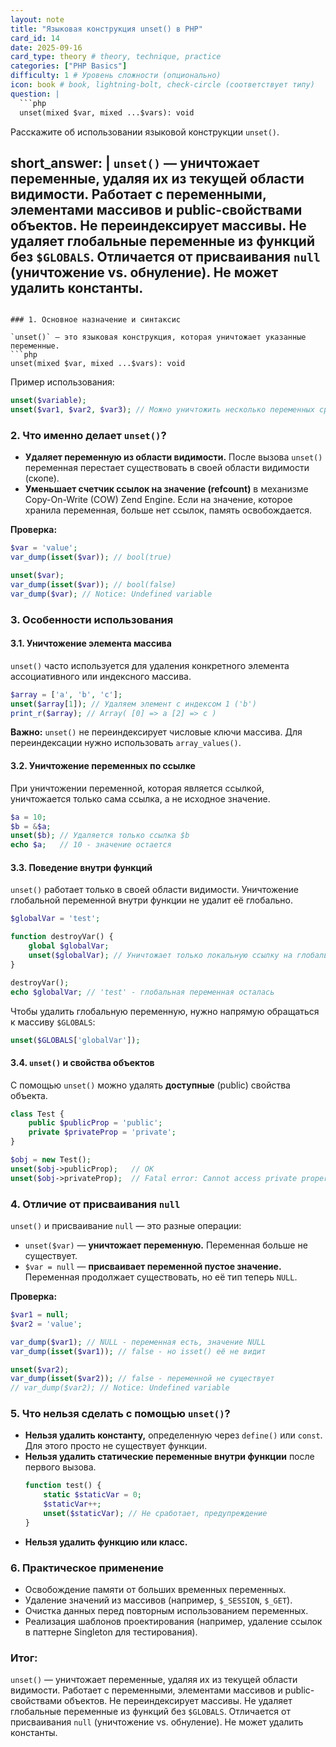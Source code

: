 ```yaml
---
layout: note
title: "Языковая конструкция unset() в PHP"
card_id: 14
date: 2025-09-16
card_type: theory # theory, technique, practice
categories: ["PHP Basics"]
difficulty: 1 # Уровень сложности (опционально)
icon: book # book, lightning-bolt, check-circle (соответствует типу)
question: |
  ```php
  unset(mixed $var, mixed ...$vars): void
  ```
  Расскажите об использовании языковой конструкции `unset()`.

short_answer: |
  `unset()` — уничтожает переменные, удаляя их из текущей области видимости. Работает с переменными, элементами массивов и public-свойствами объектов. Не переиндексирует массивы. Не удаляет глобальные переменные из функций без `$GLOBALS`. Отличается от присваивания `null` (уничтожение vs. обнуление). Не может удалить константы.
---
```

### 1. Основное назначение и синтаксис

`unset()` — это языковая конструкция, которая уничтожает указанные переменные.
```php
unset(mixed $var, mixed ...$vars): void
```
Пример использования:
```php
unset($variable);
unset($var1, $var2, $var3); // Можно уничтожить несколько переменных сразу
```

### 2. Что именно делает `unset()`?

*   **Удаляет переменную из области видимости.** После вызова `unset()` переменная перестает существовать в своей области видимости (скопе).
*   **Уменьшает счетчик ссылок на значение (refcount)** в механизме Copy-On-Write (COW) Zend Engine. Если на значение, которое хранила переменная, больше нет ссылок, память освобождается.

**Проверка:**
```php
$var = 'value';
var_dump(isset($var)); // bool(true)

unset($var);
var_dump(isset($var)); // bool(false)
var_dump($var); // Notice: Undefined variable
```

### 3. Особенности использования

#### 3.1. Уничтожение элемента массива
`unset()` часто используется для удаления конкретного элемента ассоциативного или индексного массива.
```php
$array = ['a', 'b', 'c'];
unset($array[1]); // Удаляем элемент с индексом 1 ('b')
print_r($array); // Array( [0] => a [2] => c )
```
**Важно:** `unset()` не переиндексирует числовые ключи массива. Для переиндексации нужно использовать `array_values()`.

#### 3.2. Уничтожение переменных по ссылке
При уничтожении переменной, которая является ссылкой, уничтожается только сама ссылка, а не исходное значение.
```php
$a = 10;
$b = &$a;
unset($b); // Удаляется только ссылка $b
echo $a;   // 10 - значение остается
```

#### 3.3. Поведение внутри функций
`unset()` работает только в своей области видимости. Уничтожение глобальной переменной внутри функции не удалит её глобально.
```php
$globalVar = 'test';

function destroyVar() {
    global $globalVar;
    unset($globalVar); // Уничтожает только локальную ссылку на глобальную переменную
}

destroyVar();
echo $globalVar; // 'test' - глобальная переменная осталась
```
Чтобы удалить глобальную переменную, нужно напрямую обращаться к массиву `$GLOBALS`:
```php
unset($GLOBALS['globalVar']);
```

#### 3.4. `unset()` и свойства объектов
С помощью `unset()` можно удалять **доступные** (public) свойства объекта.
```php
class Test {
    public $publicProp = 'public';
    private $privateProp = 'private';
}

$obj = new Test();
unset($obj->publicProp);   // OK
unset($obj->privateProp);  // Fatal error: Cannot access private property
```

### 4. Отличие от присваивания `null`

`unset()` и присваивание `null` — это разные операции:
*   `unset($var)` — **уничтожает переменную.** Переменная больше не существует.
*   `$var = null` — **присваивает переменной пустое значение.** Переменная продолжает существовать, но её тип теперь `NULL`.

**Проверка:**
```php
$var1 = null;
$var2 = 'value';

var_dump($var1); // NULL - переменная есть, значение NULL
var_dump(isset($var1)); // false - но isset() её не видит

unset($var2);
var_dump(isset($var2)); // false - переменной не существует
// var_dump($var2); // Notice: Undefined variable
```

### 5. Что нельзя сделать с помощью `unset()`?

*   **Нельзя удалить константу,** определенную через `define()` или `const`. Для этого просто не существует функции.
*   **Нельзя удалить статические переменные внутри функции** после первого вызова.
    ```php
    function test() {
        static $staticVar = 0;
        $staticVar++;
        unset($staticVar); // Не сработает, предупреждение
    }
    ```
*   **Нельзя удалить функцию или класс.**

### 6. Практическое применение

*   Освобождение памяти от больших временных переменных.
*   Удаление значений из массивов (например, `$_SESSION`, `$_GET`).
*   Очистка данных перед повторным использованием переменных.
*   Реализация шаблонов проектирования (например, удаление ссылок в паттерне Singleton для тестирования).

### Итог:

`unset()` — уничтожает переменные, удаляя их из текущей области видимости. Работает с переменными, элементами массивов и public-свойствами объектов. Не переиндексирует массивы. Не удаляет глобальные переменные из функций без `$GLOBALS`. Отличается от присваивания `null` (уничтожение vs. обнуление). Не может удалить константы.
